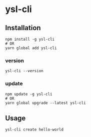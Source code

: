 # ysl-cli

## Installation

```
npm install -g ysl-cli
# OR
yarn global add ysl-cli
```

### version

```
ysl-cli --version
```

### update

```
npm update -g ysl-cli
# OR
yarn global upgrade --latest ysl-cli
```

## Usage

```
ysl-cli create hello-world
```
